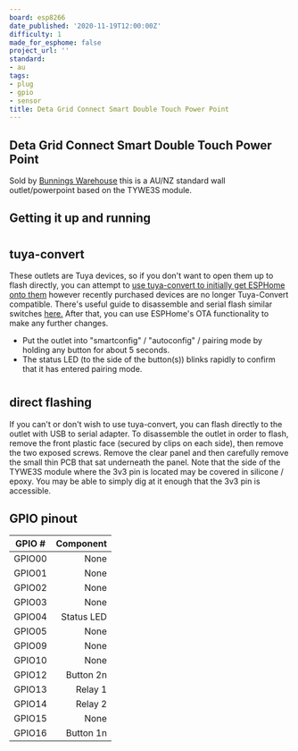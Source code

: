 ```yaml
---
board: esp8266
date_published: '2020-11-19T12:00:00Z'
difficulty: 1
made_for_esphome: false
project_url: ''
standard:
- au
tags:
- plug
- gpio
- sensor
title: Deta Grid Connect Smart Double Touch Power Point
---
```


## Deta Grid Connect Smart Double Touch Power Point

Sold by [Bunnings Warehouse](https://www.bunnings.com.au/deta-grid-connect-smart-double-touch-power-point_p0098813)
this is a AU/NZ standard wall outlet/powerpoint based on the TYWE3S module.

## Getting it up and running

#

## tuya-convert

These outlets are Tuya devices, so if you don't want to open them up to flash directly, you can attempt to [use tuya-convert to initially get ESPHome onto them](/guides/tuya-convert/) however recently purchased devices are no longer Tuya-Convert compatible.  There's useful guide to disassemble and serial flash similar switches [here.](https://blog.mikejmcguire.com/2020/05/22/deta-grid-connect-3-and-4-gang-light-switches-and-home-assistant/) After that, you can use ESPHome's OTA functionality to make any further changes.
- Put the outlet into "smartconfig" / "autoconfig" / pairing mode by holding any button for about 5 seconds.
- The status LED (to the side of the button(s)) blinks rapidly to confirm that it has entered pairing mode.
#

## direct flashing

If you can't or don't wish to use tuya-convert, you can flash directly to the outlet with USB to serial adapter.
To disassemble the outlet in order to flash, remove the front plastic face (secured by clips on each side),
then remove the two exposed screws. Remove the clear panel and then carefully remove the small thin PCB
that sat underneath the panel.
Note that the side of the TYWE3S module where the 3v3 pin is located may be covered in silicone / epoxy.
You may be able to simply dig at it enough that the 3v3 pin is accessible.

## GPIO pinout

| GPIO # | Component   |
|:------:|------------:|
| GPIO00 |        None |
| GPIO01 |        None |
| GPIO02 |        None |
| GPIO03 |        None |
| GPIO04 |  Status LED |
| GPIO05 |        None |
| GPIO09 |        None |
| GPIO10 |        None |
| GPIO12 |   Button 2n |
| GPIO13 |     Relay 1 |
| GPIO14 |     Relay 2 |
| GPIO15 |        None |
| GPIO16 |   Button 1n |